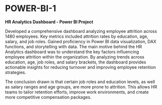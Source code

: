 # POWER-BI-1
**HR Analytics Dashboard - Power BI Project**


Developed a comprehensive dashboard analyzing employee attrition across 1480 employees. Key metrics included attrition rates by education, age, salary, and job roles. Gained proficiency in Power BI data visualization, DAX functions, and storytelling with data.
The main motive behind the HR Analytics dashboard was to understand the key factors influencing employee attrition within the organization. By analyzing trends across education, age, job roles, and salary brackets, the dashboard provides actionable insights for reducing turnover and improving employee retention strategies.

The conclusion drawn is that certain job roles and education levels, as well as salary ranges and age groups, are more prone to attrition. This allows HR teams to tailor retention efforts, improve work environments, and create more competitive compensation packages.
